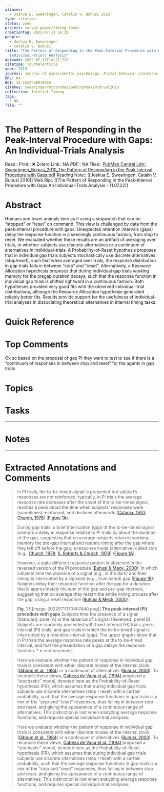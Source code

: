 ```yaml
---
aliases:
  - Joshua E. Swearingen, Catalin V. Buhusi 2010
type: citation
status: open
project: survey paper/timing tasks
creationtag: 2022-07-11 16:29
people:
  - Joshua E. Swearingen
  - Catalin V. Buhusi
title: "The Pattern of Responding in the Peak-Interval Procedure with Gaps: An
  Individual-Trials Analysis"
dateadd: 2022-07-11T14:27:22Z
citetype: journalArticle
year: 2010
journal: Journal of experimental psychology. Animal behavior processes
URL: NA
DOI: 10.1037/a0019485
citekey: swearingenPatternRespondingPeakInterval2010
collection: Interval Timing
tags:
  - NA
file: ""
---
```


# The Pattern of Responding in the Peak-Interval Procedure with Gaps: An Individual-Trials Analysis
Read:: 
Print::  ❌
Zotero Link:: NA
PDF:: NA
Files:: [PubMed Central Link](file://); [Swearingen_Buhusi_2010_The Pattern of Responding in the Peak-Interval Procedure with Gaps.pdf](file:///home/michaelt/Insync/m@tarlton.info/Google%20Drive/06.%20Zotero/storage/TAB47H3H/Swearingen_Buhusi_2010_The%20Pattern%20of%20Responding%20in%20the%20Peak-Interval%20Procedure%20with%20Gaps.pdf)
Reading Note:: [[Joshua E. Swearingen, Catalin V. Buhusi 2010]]
Web Rip:: [[The Pattern of Responding in the Peak-Interval Procedure with Gaps An Individual-Trials Analysis - 11.07.22]]


# Abstract
Humans and lower animals time as if using a stopwatch that can be “stopped” or “reset” on command. This view is challenged by data from the peak-interval procedure with gaps: Unexpected retention intervals (gaps) delay the response function in a seemingly continuous fashion, from stop to reset. We evaluated whether these results are an artifact of averaging over trials, or whether subjects use discrete alternatives or a continuum of alternatives in individual-trials: A Probability-of-Reset hypothesis proposes that in individual gap trials subjects stochastically use discrete alternatives (stop/reset), such that when averaged over trials, the response distribution in gap trials falls in between “stop” and “reset”. Alternatively, a Resource Allocation hypothesis proposes that during individual gap trials working memory for the pregap duration decays, such that the response function in individual gap trials is shifted rightward in a continuous fashion. Both hypotheses provided very good fits with the observed individual-trial distributions, although the Resource Allocation hypothesis generated reliably better fits. Results provide support for the usefulness of individual-trial analyses in dissociating theoretical alternatives in interval timing tasks.

# Quick Reference


# Top Comments

Ok so based on the proposal of gap PI they want to test to see if there is a “continuum of responses in between stop and reset”
for the agents in gap trials

# Topics


# Tasks


----
# Notes


----
# Extracted Annotations and Comments


> In PI trials, the to-be-timed signal is presented but subject’s responses are not reinforced; typically, in PI trials the average response rate increases after the onset of the to-be-timed signal, reaches a peak about the time when subjects’ responses were (sometimes) reinforced, and declines afterwards ([Catania, 1970](https://www.ncbi.nlm.nih.gov/pmc/articles/PMC2964407/#R19); [Church, 1978](https://www.ncbi.nlm.nih.gov/pmc/articles/PMC2964407/#R21)) ([Figure 1A](https://www.ncbi.nlm.nih.gov/pmc/articles/PMC2964407/figure/F1/)). 
> 
> During gap trials, a brief interruption (gap) of the to-be-timed signal prompts a delay in response relative to PI trials by about the duration of the gap, suggesting that on average subjects retain in working memory the pre-gap interval and resume timing after the gap where they left off before the gap, a response mode (alternative) called stop (e.g., [Church, 1978](https://www.ncbi.nlm.nih.gov/pmc/articles/PMC2964407/#R21); [S. Roberts & Church, 1978](https://www.ncbi.nlm.nih.gov/pmc/articles/PMC2964407/#R48)) ([Figure 1A](https://www.ncbi.nlm.nih.gov/pmc/articles/PMC2964407/figure/F1/)).
> 
> However, a quite different response pattern is observed in the reversed version of the PI procedure ([Buhusi & Meck, 2000](https://www.ncbi.nlm.nih.gov/pmc/articles/PMC2964407/#R7)), in which subjects time the absence of a signal (e.g., in the dark) and their timing is interrupted by a signaled (e.g., illuminated) gap ([Figure 1B](https://www.ncbi.nlm.nih.gov/pmc/articles/PMC2964407/figure/F1/)): Subjects delay their response function after the gap for a duration that is approximately the sum of the gap and pre-gap intervals, suggesting that on average they restart the entire timing process after the gap, using a reset response ([Buhusi & Meck, 2000](https://www.ncbi.nlm.nih.gov/pmc/articles/PMC2964407/#R7)).
> 
> **Fig. 1**
> ![[image-20220711170457440.png]]
> **The peak-interval (PI) procedure with gaps**
> Subjects time the presence of a signal (Standard, panel A) or the absence of a signal (Reversed, panel B). Subjects are randomly presented with fixed-interval (FI) trials, peak-interval (PI) trials, and gap trials in which the to-be-timed signal is interrupted by a retention-interval (gap). The upper graphs show that in PI trials the average response rate peaks at the to-be-timed interval, and that the presentation of a gap delays the response function. \* = reinforcement.


> Here we evaluate whether the pattern of response in individual gap trials is consistent with either discrete modes of the internal clock ([Gibbon et al., 1984](https://www.ncbi.nlm.nih.gov/pmc/articles/PMC2964407/#R32)) or a continuum of alternatives ([Buhusi, 2003](https://www.ncbi.nlm.nih.gov/pmc/articles/PMC2964407/#R4)). To reconcile these views, [Cabeza de Vaca et al. (1994)](https://www.ncbi.nlm.nih.gov/pmc/articles/PMC2964407/#R18) proposed a “stochastic” model, denoted here as the Probability-of-Reset hypothesis (PR), which assumes that during individual gap trials subjects use discrete alternatives (stop / reset) with a certain probability, such that the average response functions in gap trials is a mix of the “stop and “reset” responses, thus falling in between stop and reset, and giving the appearance of a continuous range of alternatives. This distinction is lost when analyzing average response functions, and requires special individual-trial analyses.

> Here we evaluate whether the pattern of response in individual gap trials is consistent with either discrete modes of the internal clock ([Gibbon et al., 1984](https://www.ncbi.nlm.nih.gov/pmc/articles/PMC2964407/#R32)) or a continuum of alternatives ([Buhusi, 2003](https://www.ncbi.nlm.nih.gov/pmc/articles/PMC2964407/#R4)). To reconcile these views, [Cabeza de Vaca et al. (1994)](https://www.ncbi.nlm.nih.gov/pmc/articles/PMC2964407/#R18) proposed a “stochastic” model, denoted here as the Probability-of-Reset hypothesis (PR), which assumes that during individual gap trials subjects use discrete alternatives (stop / reset) with a certain probability, such that the average response functions in gap trials is a mix of the “stop and “reset” responses, thus falling in between stop and reset, and giving the appearance of a continuous range of alternatives. This distinction is lost when analyzing average response functions, and requires special individual-trial analyses.